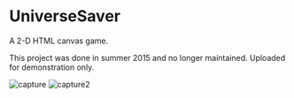 # UniverseSaver
A 2-D HTML canvas game.

This project was done in summer 2015 and no longer maintained. Uploaded for demonstration only.

![capture](https://user-images.githubusercontent.com/41398645/42948568-c332e2c4-8b3d-11e8-8a2a-cca81866b5af.JPG)
![capture2](https://user-images.githubusercontent.com/41398645/42948621-e4ca32f2-8b3d-11e8-8824-48c88dc66278.JPG)
